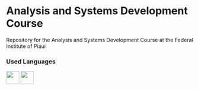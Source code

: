 # Analysis and Systems Development Course
Repository for the Analysis and Systems Development Course at the Federal Institute of Piaui

### Used Languages 

<img src="https://cdn.jsdelivr.net/gh/devicons/devicon/icons/javascript/javascript-original.svg" width="35px"/> <img src="https://cdn.jsdelivr.net/gh/devicons/devicon/icons/cplusplus/cplusplus-original.svg" width="35px"/>
